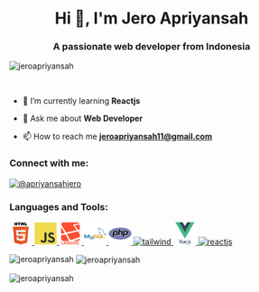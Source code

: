 <h1 align="center">Hi 👋, I'm Jero Apriyansah</h1>
<h3 align="center">A passionate web developer from Indonesia</h3>

<p align="left"> <img src="https://komarev.com/ghpvc/?username=jeroapriyansah&label=Profile%20views&color=0e75b6&style=flat" alt="jeroapriyansah" /> </p>

<p align="left"> <a href="https://twitter.com/" target="blank"><img src="https://img.shields.io/twitter/follow/?logo=twitter&style=for-the-badge" alt="" /></a> </p>

- 🌱 I’m currently learning **Reactjs**

- 💬 Ask me about **Web Developer**

- 📫 How to reach me **jeroapriyansah11@gmail.com**

<h3 align="left">Connect with me:</h3>
<p align="left">
<a href="https://instagram.com/@apriyansahjero" target="blank"><img align="center" src="https://raw.githubusercontent.com/rahuldkjain/github-profile-readme-generator/master/src/images/icons/Social/instagram.svg" alt="@apriyansahjero" height="30" width="40" /></a>
</p>

<h3 align="left">Languages and Tools:</h3>
<p align="left"> <a href="https://www.w3.org/html/" target="_blank" rel="noreferrer"> <img src="https://raw.githubusercontent.com/devicons/devicon/master/icons/html5/html5-original-wordmark.svg" alt="html5" width="40" height="40"/> </a> <a href="https://developer.mozilla.org/en-US/docs/Web/JavaScript" target="_blank" rel="noreferrer"> <img src="https://raw.githubusercontent.com/devicons/devicon/master/icons/javascript/javascript-original.svg" alt="javascript" width="40" height="40"/> </a> <a href="https://laravel.com/" target="_blank" rel="noreferrer"> <img src="https://raw.githubusercontent.com/devicons/devicon/master/icons/laravel/laravel-plain-wordmark.svg" alt="laravel" width="40" height="40"/> </a> <a href="https://www.mysql.com/" target="_blank" rel="noreferrer"> <img src="https://raw.githubusercontent.com/devicons/devicon/master/icons/mysql/mysql-original-wordmark.svg" alt="mysql" width="40" height="40"/> </a> <a href="https://www.php.net" target="_blank" rel="noreferrer"> <img src="https://raw.githubusercontent.com/devicons/devicon/master/icons/php/php-original.svg" alt="php" width="40" height="40"/> </a> <a href="https://tailwindcss.com/" target="_blank" rel="noreferrer"> <img src="https://www.vectorlogo.zone/logos/tailwindcss/tailwindcss-icon.svg" alt="tailwind" width="40" height="40"/> 
  </a> 
  <a href="https://vuejs.org/" target="_blank" rel="noreferrer"> <img src="https://raw.githubusercontent.com/devicons/devicon/master/icons/vuejs/vuejs-original-wordmark.svg" alt="vuejs" width="40" height="40"/> </a> 
   <a href="https://reactjs.org/" target="_blank" rel="noreferrer"> <img src="https://upload.wikimedia.org/wikipedia/commons/thumb/a/a7/React-icon.svg/512px-React-icon.svg.png?20220125121207" alt="reactjs" width="auto" height="40"/> </a> 
</p>

<p><img align="left" src="https://github-readme-stats.vercel.app/api/top-langs?username=munchkin-11&show_icons=true&locale=en&layout=compact" alt="jeroapriyansah" /></p>

<p>&nbsp;<img align="center" src="https://github-readme-stats.vercel.app/api?username=munchkin-11&show_icons=true&locale=en" alt="jeroapriyansah" /></p>

<p><img align="center" src="https://github-readme-streak-stats.herokuapp.com/?user=munchkin-11&" alt="jeroapriyansah" /></p>

